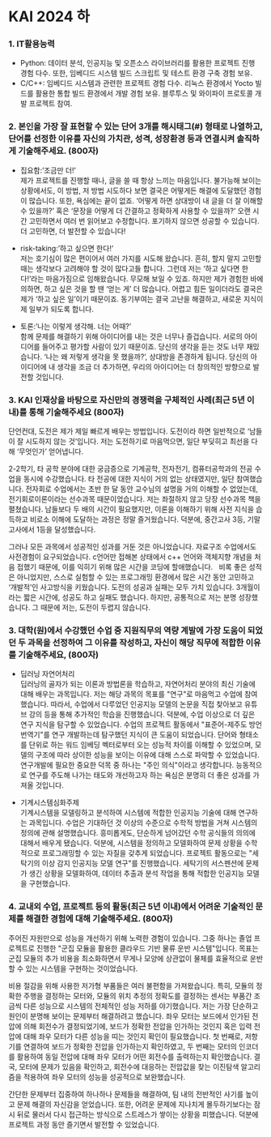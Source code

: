 # KAI 2024 하

### 1. IT활용능력
* Python: 데이터 분석, 인공지능 및 오픈소스 라이브러리를 활용한 프로젝트 진행 경험 다수. 또한, 임베디드 시스템 빌드 스크립트 및 테스트 환경 구축 경험 보유.
* C/C++: 임베디드 시스템과 관련한 프로젝트 경험 다수. 리눅스 환경에서 Yocto 빌드를 활용한 통합 빌드 환경에서 개발 경험 보유. 블루투스 및 와이파이 프로토콜 개발 프로젝트 참여.


### 2. 본인을 가장 잘 표현할 수 있는 단어 3개를 해시태그(#) 형태로 나열하고, 단어를 선정한 이유를 자신의 가치관, 성격, 성장환경 등과 연결시켜 솔직하게 기술해주세요. (800자)
* 집요함:’조금만 더!’  
제가 프로젝트를 진행할 때나, 글을 쓸 때 항상 느끼는 마음입니다. 불가능해 보이는 상황에서도, 이 방법, 저 방법 시도하다 보면 결국은 어떻게든 해결에 도달했던 경험이 많습니다. 또한, 욕심에는 끝이 없죠. ‘어떻게 하면 상대방이 내 글을 더 잘 이해할 수 있을까?’ 혹은 ‘문장을 어떻게 더 간결하고 정확하게 사용할 수 있을까?’ 오랜 시간 고민하면서 여러 번 읽어보고 수정합니다. 포기하지 않으면 성공할 수 있습니다. 더 고민하면, 더 발전할 수 있습니다!

* risk-taking:’하고 싶으면 한다!’  
저는 호기심이 많은 편이어서 여러 가지를 시도해 왔습니다. 흔히, 할지 말지 고민할 때는 생각보다 고려해야 할 것이 많다고들 합니다. 그런데 저는 ‘하고 싶다면 한다!’라는 마음가짐으로 임해왔습니다. 무모해 보일 수 있죠. 하지만 제가 경험한 바에 의하면, 하고 싶은 것을 할 땐 ‘얻는 게’ 더 많습니다. 어렵고 힘든 일이더라도 결국은 제가 ‘하고 싶은 일’이기 때문이죠. 동기부여는 결국 고난을 해결하고, 새로운 지식이 제 일부가 되도록 합니다.

* 토론:’나는 이렇게 생각해. 너는 어때?’  
함께 문제를 해결하기 위해 아이디어를 내는 것은 너무나 즐겁습니다. 서로의 아이디어를 들어주고 평가할 사람이 있기 때문이죠. 당신의 생각을 듣는 것도 너무 재밌습니다. ‘나는 왜 저렇게 생각을 못 했을까?’, 상대방을 존경하게 됩니다. 당신의 아이디어에 내 생각을 조금 더 추가하면, 우리의 아이디어는 더 창의적인 방향으로 발전할 것입니다. 


### 3. KAI 인재상을 바탕으로 자신만의 경쟁력을 구체적인 사례(최근 5년 이내)를 통해 기술해주세요 (800자)
단언컨대, 도전은 제가 제일 빠르게 배우는 방법입니다. 도전이라 하면 일반적으로 ‘남들이 잘 시도하지 않는 것’입니다. 저는 도전하기로 마음먹으면, 일단 부딪히고 최선을 다해 ‘무엇인가’ 얻어냅니다. 

2-2학기, 타 공학 분야에 대한 궁금증으로 기계공학, 전자전기, 컴퓨터공학과의 전공 수업을 동시에 수강했습니다. 타 전공에 대한 지식이 거의 없는 상태였지만, 일단 참여했습니다. 전자회로 수업에서는 초반 한 달 동안 교수님의 설명을 거의 이해할 수 없었는데, 전기회로이론이라는 선수과목 때문이었습니다. 저는 좌절하지 않고 당장 선수과목 책을 펼쳤습니다. 남들보다 두 배의 시간이 필요했지만, 이론을 이해하기 위해 사전 지식을 습득하고 비로소 이해에 도달하는 과정은 정말 즐거웠습니다. 덕분에, 중간고사 3등, 기말고사에서 1등을 달성했습니다. 

그러나 모든 과목에서 성공적인 성과를 거둔 것은 아니었습니다. 자료구조 수업에서도 사전경험이 요구되었습니다. c언어만 접해본 상태에서 c++ 언어와 객체지향 개념을 처음 접했기 때문에, 이를 익히기 위해 많은 시간을 코딩에 할애했습니다.   비록 좋은 성적은 아니었지만, 스스로 실험할 수 있는 프로그래밍 환경에서 많은 시간 동안 고민하고 ‘개발적’인 사고방식을 키웠습니다. 도전의 성공과 실패는 모두 가치 있습니다. 3개월이라는 짧은 시간에, 성공도 하고 실패도 했습니다. 하지만, 공통적으로 저는 분명 성장했습니다. 그 때문에 저는, 도전이 두렵지 않습니다.


### 3. 대학(원)에서 수강했던 수업 중 지원직무의 역량 계발에 가장 도움이 되었던 두 과목을 선정하여 그 이유를 작성하고, 자신이 해당 직무에 적합한 이유를 기술해주세요, (800자)

* 딥러닝 자연어처리  
딥러닝의 골자가 되는 이론과 방법론을 학습하고, 자연어처리 분야의 최신 기술에 대해 배우는 과목입니다. 저는 해당 과목의 목표를 "연구"로 마음먹고 수업에 참여했습니다. 따라서, 수업에서 다루었던 인공지능 모델의 논문을 직접 찾아보고 유튜브 강의 등을 통해 추가적인 학습을 진행했습니다. 덕분에, 수업 이상으로 더 깊은 연구 지식을 탐구할 수 있었습니다. 수업의 프로젝트 활동에서 "표준어-제주도 방언 번역기"를 연구 개발하는데 탐구했던 지식이 큰 도움이 되었습니다. 단어와 형태소를 단위로 하는 워드 임베딩 벡터로부터 오는 성능적 차이를 이해할 수 있었으며, 모델의 구조에 따라 상이한 성능을 보이는 이유에 대해 스스로 파악할 수 있었습니다. 연구개발에 필요한 중요한 덕목 중 하나는 "주인 의식"이라고 생각합니다. 능동적으로 연구를 주도해 나가는 태도와 개선하고자 하는 욕심은 분명히 더 좋은 성과를 가져올 것입니다.

* 기계시스템심화주제  
기계시스템을 모델링하고 분석하여 시스템에 적합한 인공지능 기술에 대해 연구하는 과목입니다. 수업은 기대하던 것 이상의 수준으로 수학적 방법을 거쳐 시스템의 정의에 관해 설명했습니다. 흥미롭게도, 단순하게 넘어갔던 수학 공식들의 의의에 대해서 배우게 됐습니다. 덕분에, 시스템을 정의하고 모델화하여 문제 상황을 수학적으로 프로그래밍할 수 있는 자질을 갖추게 되었습니다. 프로젝트 활동으로는 "세탁기의 이상 감지 인공지능 모델 연구"를 진행했습니다. 세탁기의 서스펜션에 문제가 생긴 상황을 모델화하여, 데이터 추출과 분석 작업을 통해 적합한 인공지능 모델을 구현했습니다.


### 4. 교내외 수업, 프로젝트 등의 활동(최근 5년 이내)에서 어려운 기술적인 문제를 해결한 경험에 대해 기술해주세요. (800자)

주어진 자원만으로 성능을 개선하기 위해 노력한 경험이 있습니다. 그중 하나는 졸업 프로젝트로 진행한 "군집 모듈을 활용한 클라우드 기반 물류 운반 시스템"입니다. 목표는 군집 모듈의 추가 비용을 최소화하면서 무게나 모양에 상관없이 물체를 효율적으로 운반할 수 있는 시스템을 구현하는 것이었습니다.

비용 절감을 위해 사용한 저가형 부품들은 여러 불편함을 가져왔습니다. 특히, 모듈의 정확한 주행을 결정하는 모터와, 모듈의 위치 추정의 정확도를 결정하는 센서는 부품간 조금씩 다른 성능으로 시스템의 전체적인 성능 저하를 야기했습니다. 저는 가장 단순하고 원인이 분명해 보이는 문제부터 해결하려고 했습니다. 좌우 모터는 보드에서 인가된 전압에 의해 회전수가 결정되었기에, 보드가 정확한 전압을 인가하는 것인지 혹은 입력 전압에 대해 좌우 모터가 다른 성능을 띠는 것인지 확인이 필요했습니다. 첫 번째로, 저항기를 연결하여 보드가 정확한 전압을 인가하는지 확인하였고, 두 번째는 모터의 인코더를 활용하여 동일 전압에 대해 좌우 모터가 어떤 회전수를 출력하는지 확인했습니다. 결국, 모터에 문제가 있음을 확인하고, 회전수에 대응하는 전압값을 찾는 이진탐색 알고리즘을 적용하여 좌우 모터의 성능을 성공적으로 보완했습니다.

간단한 문제부터 집중하여 하나하나 문제들을 해결하여, 팀 내의 전반적인 사기를 높이고 문제 해결의 자신감을 얻었습니다. 또한, 어려운 문제에 지나치게 몰두하기보다는 잠시 뒤로 물러서 다시 접근하는 방식으로 스트레스가 쌓이는 상황을 피했습니다. 덕분에 프로젝트 과정 동안 즐기면서 발전할 수 있었습니다.
